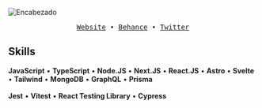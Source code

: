 ![Encabezado](https://res.cloudinary.com/dhpxqwsym/image/upload/v1695400996/portfolio/Github_oba0eu.png)

<div align='center'>
  <samp>
    <a href='https://dpg-code.vercel.app'>Website</a> •
    <a href='https://www.behance.net/danielprieto7'>Behance</a> •
    <a href='https://twitter.com/DanielPriGa'>Twitter</a>
  </samp>
</div>

## Skills
<div align="left">
  <b>JavaScript</b> •
  <b>TypeScript</b> •
  <b>Node.JS</b> •
  <b>Next.JS</b> •
  <b>React.JS</b> •
  <b>Astro</b> •
  <b>Svelte</b> •
  <b>Tailwind</b> •
  <b>MongoDB</b> •
  <b>GraphQL</b> •
  <b>Prisma</b>
</div>
<br>
<div align="left">
  <b>Jest</b> •
  <b>Vitest</b> •
  <b>React Testing Library</b> •
  <b>Cypress</b>
</div>
